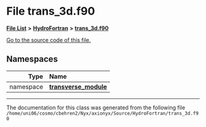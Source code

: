 
# File trans\_3d.f90


[**File List**](files.md) **>** [**HydroFortran**](dir_1fab266cd447ad3f3624320661f845f1.md) **>** [**trans\_3d.f90**](trans__3d_8f90.md)

[Go to the source code of this file.](trans__3d_8f90_source.md)












## Namespaces

| Type | Name |
| ---: | :--- |
| namespace | [**transverse\_module**](namespacetransverse__module.md) <br> |















------------------------------
The documentation for this class was generated from the following file `/home/uni06/cosmo/cbehren2/Nyx/axionyx/Source/HydroFortran/trans_3d.f90`